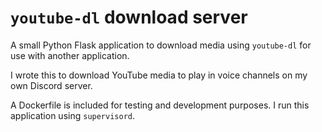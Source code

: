 # `youtube-dl` download server

A small Python Flask application to download media using `youtube-dl` for use with another application.

I wrote this to download YouTube media to play in voice channels on my own Discord server.

A Dockerfile is included for testing and development purposes. I run this application using `supervisord`.
